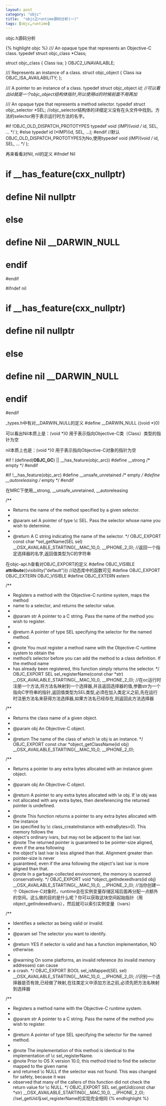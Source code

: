 ```yaml
---
layout: post
category: "objc"
title:  "objc之runtime源码分析(一)"
tags: [objc,runtime]
---
```

objc.h源码分析  


{% highlight objc %}
/// An opaque type that represents an Objective-C class.
typedef struct objc_class *Class;

struct objc_class {
    Class isa;
} OBJC2_UNAVAILABLE;

/// Represents an instance of a class.
struct objc_object {
    Class isa  OBJC_ISA_AVAILABILITY;
};

/// A pointer to an instance of a class.
typedef struct objc_object *id;
//可以看出id就是一个objc_object结构体指针,所以使用id的时候前面不用再加*

/// An opaque type that represents a method selector.
typedef struct objc_selector *SEL;
//objc_selector结构体的详细定义没有在头文件中找到。方法的selector用于表示运行时方法的名字。

#if !OBJC_OLD_DISPATCH_PROTOTYPES
typedef void (*IMP)(void /* id, SEL, ... */ ); 
#else
typedef id (*IMP)(id, SEL, ...); 
#endif
//默认OBJC_OLD_DISPATCH_PROTOTYPES为No,使用typedef void (*IMP)(void /* id, SEL, ... */ );

再来看看对Nil, nil的定义
#ifndef Nil
# if __has_feature(cxx_nullptr)
#   define Nil nullptr
# else
#   define Nil __DARWIN_NULL
# endif
#endif

#ifndef nil
# if __has_feature(cxx_nullptr)
#   define nil nullptr
# else
#   define nil __DARWIN_NULL
# endif
#endif

_types.h中有对__DARWIN_NULL的定义
#define __DARWIN_NULL ((void *)0)

可以看出Nil本质上是：(void *)0
用于表示指向Objective-C类（Class）类型的指针为空

nil本质上也是：(void *)0
用于表示指向Objective-C对象的指针为空

#if ! (defined(__OBJC_GC__)  ||  __has_feature(objc_arc))
#define __strong /* empty */
#endif

#if !__has_feature(objc_arc)
#define __unsafe_unretained /* empty */
#define __autoreleasing /* empty */
#endif

在MRC下使用__strong, __unsafe_unretained, __autoreleasing

/** 
* Returns the name of the method specified by a given selector.
* 
* @param sel A pointer of type \c SEL. Pass the selector whose name you wish to determine.
* 
* @return A C string indicating the name of the selector. 
*/
OBJC_EXPORT const char *sel_getName(SEL sel)
__OSX_AVAILABLE_STARTING(__MAC_10_0, __IPHONE_2_0);
//返回一个指定选择器的名字,返回值类型为C的字符串

在objc-api.h查看对OBJC_EXPORT的定义
#define OBJC_VISIBLE  __attribute__((visibility("default"))) //动态库中的函数可见
#define OBJC_EXPORT  OBJC_EXTERN OBJC_VISIBLE
#define OBJC_EXTERN extern

/** 
* Registers a method with the Objective-C runtime system, maps the method 
* name to a selector, and returns the selector value. 
* 
* @param str A pointer to a C string. Pass the name of the method you wish to register. 
* 
* @return A pointer of type SEL specifying the selector for the named method.
* 
* @note You must register a method name with the Objective-C runtime system to obtain the
*  method’s selector before you can add the method to a class definition. If the method name
*  has already been registered, this function simply returns the selector.
*/
OBJC_EXPORT SEL sel_registerName(const char *str)
__OSX_AVAILABLE_STARTING(__MAC_10_0, __IPHONE_2_0);
//在oc运行时注册一个方法,将方法名映射到一个选择器,并且返回选择器的值,参数str为一个指向C字符串的指针,返回值类型为SEL类型,必须在加入类定义之前,先在运行时注册方法名来获得方法选择器,如果方法名已经存在,则返回此方法选择器

/** 
* Returns the class name of a given object.
* 
* @param obj An Objective-C object.
* 
* @return The name of the class of which \e obj is an instance.
*/
OBJC_EXPORT const char *object_getClassName(id obj)
__OSX_AVAILABLE_STARTING(__MAC_10_0, __IPHONE_2_0);

/** 
* Returns a pointer to any extra bytes allocated with an instance given object.
* 
* @param obj An Objective-C object.
* 
* @return A pointer to any extra bytes allocated with \e obj. If \e obj was
*   not allocated with any extra bytes, then dereferencing the returned pointer is undefined.
* 
* @note This function returns a pointer to any extra bytes allocated with the instance
*  (as specified by \c class_createInstance with extraBytes>0). This memory follows the
*  object's ordinary ivars, but may not be adjacent to the last ivar.
* @note The returned pointer is guaranteed to be pointer-size aligned, even if the area following
*  the object's last ivar is less aligned than that. Alignment greater than pointer-size is never
*  guaranteed, even if the area following the object's last ivar is more aligned than that.
* @note In a garbage-collected environment, the memory is scanned conservatively.
*/
OBJC_EXPORT void *object_getIndexedIvars(id obj)
__OSX_AVAILABLE_STARTING(__MAC_10_0, __IPHONE_2_0);
//当你创建一个 Objective-C对象时，runtime会在实例变量存储区域后面再分配一点额外的空间。这么做的目的是什么呢？你可以获取这块空间起始指针（用 object_getIndexedIvars），然后就可以索引实例变量（ivars）

/** 
* Identifies a selector as being valid or invalid.
* 
* @param sel The selector you want to identify.
* 
* @return YES if selector is valid and has a function implementation, NO otherwise. 
* 
* @warning On some platforms, an invalid reference (to invalid memory addresses) can cause
*  a crash. 
*/
OBJC_EXPORT BOOL sel_isMapped(SEL sel)
__OSX_AVAILABLE_STARTING(__MAC_10_0, __IPHONE_2_0);
//识别一个选择器是否有效,已经做了映射,在往类定义中添加方法之前,必须先把方法名映射到选择器

/** 
* Registers a method name with the Objective-C runtime system.
* 
* @param str A pointer to a C string. Pass the name of the method you wish to register.
* 
* @return A pointer of type SEL specifying the selector for the named method.
* 
* @note The implementation of this method is identical to the implementation of \c sel_registerName.
* @note Prior to OS X version 10.0, this method tried to find the selector mapped to the given name
*  and returned \c NULL if the selector was not found. This was changed for safety, because it was
*  observed that many of the callers of this function did not check the return value for \c NULL.
*/
OBJC_EXPORT SEL sel_getUid(const char *str)
__OSX_AVAILABLE_STARTING(__MAC_10_0, __IPHONE_2_0);
//sel_getUid与sel_registerName的实现完全相同
{% endhighlight %}
 







































